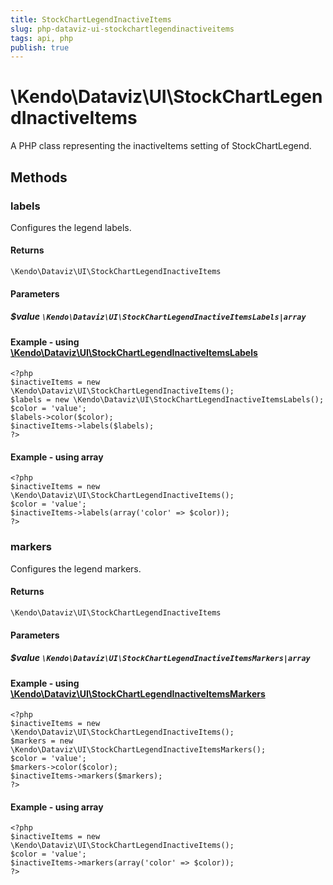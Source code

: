 ```yaml
---
title: StockChartLegendInactiveItems
slug: php-dataviz-ui-stockchartlegendinactiveitems
tags: api, php
publish: true
---
```


# \Kendo\Dataviz\UI\StockChartLegendInactiveItems

A PHP class representing the inactiveItems setting of StockChartLegend.


## Methods

### labels

Configures the legend labels.

#### Returns
`\Kendo\Dataviz\UI\StockChartLegendInactiveItems`

#### Parameters

##### $value `\Kendo\Dataviz\UI\StockChartLegendInactiveItemsLabels|array`


#### Example - using [\Kendo\Dataviz\UI\StockChartLegendInactiveItemsLabels](/api/wrappers/php/Kendo/Dataviz/UI/StockChartLegendInactiveItemsLabels)
    <?php
    $inactiveItems = new \Kendo\Dataviz\UI\StockChartLegendInactiveItems();
    $labels = new \Kendo\Dataviz\UI\StockChartLegendInactiveItemsLabels();
    $color = 'value';
    $labels->color($color);
    $inactiveItems->labels($labels);
    ?>

#### Example - using array

    <?php
    $inactiveItems = new \Kendo\Dataviz\UI\StockChartLegendInactiveItems();
    $color = 'value';
    $inactiveItems->labels(array('color' => $color));
    ?>

### markers

Configures the legend markers.

#### Returns
`\Kendo\Dataviz\UI\StockChartLegendInactiveItems`

#### Parameters

##### $value `\Kendo\Dataviz\UI\StockChartLegendInactiveItemsMarkers|array`


#### Example - using [\Kendo\Dataviz\UI\StockChartLegendInactiveItemsMarkers](/api/wrappers/php/Kendo/Dataviz/UI/StockChartLegendInactiveItemsMarkers)
    <?php
    $inactiveItems = new \Kendo\Dataviz\UI\StockChartLegendInactiveItems();
    $markers = new \Kendo\Dataviz\UI\StockChartLegendInactiveItemsMarkers();
    $color = 'value';
    $markers->color($color);
    $inactiveItems->markers($markers);
    ?>

#### Example - using array

    <?php
    $inactiveItems = new \Kendo\Dataviz\UI\StockChartLegendInactiveItems();
    $color = 'value';
    $inactiveItems->markers(array('color' => $color));
    ?>

